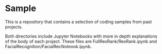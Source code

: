 # Sample
This is a repository that contains a selection of coding samples from past projects. 

Both directories include Jupyter Notebooks with more in depth explanations of the body of each project. These files are FullRexRank/RexRank.ipynb and FacialRecognition/FacialRecNoteook.ipynb.
